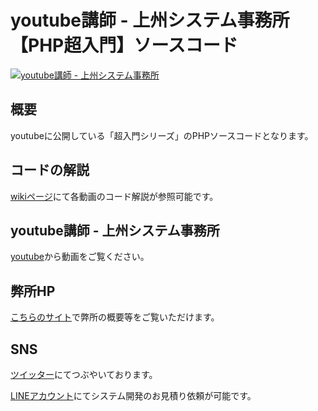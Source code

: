 # youtube講師 - 上州システム事務所【PHP超入門】ソースコード


[![youtube講師 - 上州システム事務所](https://user-images.githubusercontent.com/84372249/126953905-88b7cae2-b808-4770-9327-7b3fabe68a48.png)](https://www.youtube.com/channel/UC2Ph_wEU8d9Qu_nXjeOhpDA)


## 概要
youtubeに公開している「超入門シリーズ」のPHPソースコードとなります。


## コードの解説
[wikiページ](https://github.com/y-oota-joshu/php-beginner-code/wiki)にて各動画のコード解説が参照可能です。



## youtube講師 - 上州システム事務所
[youtube](https://www.youtube.com/channel/UC2Ph_wEU8d9Qu_nXjeOhpDA)から動画をご覧ください。


## 弊所HP
[こちらのサイト](https://joshu-sys.com/)で弊所の概要等をご覧いただけます。


## SNS
[ツイッター](https://twitter.com/joshu_sys)にてつぶやいております。

[LINEアカウント](https://lin.ee/oh5hISJ![github_logo](https://user-images.githubusercontent.com/84372249/126953726-17997119-5294-4fcd-bd48-16709a3b3b70.png)
)にてシステム開発のお見積り依頼が可能です。
